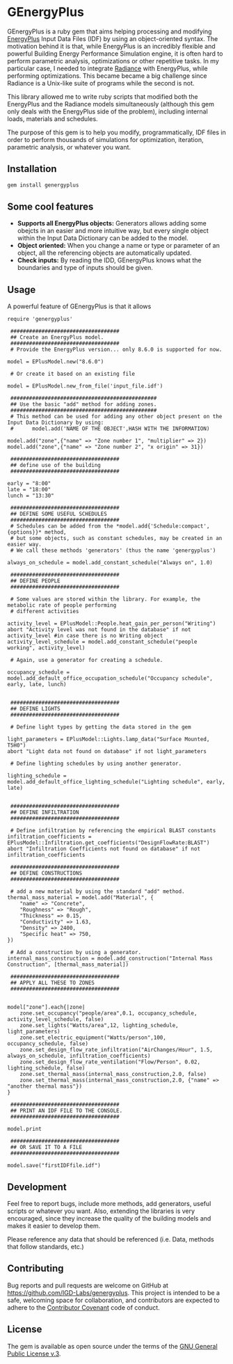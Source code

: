 # GEnergyPlus

GEnergyPlus is a ruby gem that aims helping processing and modifying [EnergyPlus](http://www.energyplus.net) Input Data Files (IDF) by using an object-oriented 
syntax. The motivation behind it is that, while EnergyPlus is an incredibly flexible and powerful Building Energy Performance Simulation engine, it is often hard 
to perform parametric analysis, optimizations or other repetitive tasks. In my particular case, I needed to integrate [Radiance](http://www.radiance-online.org) 
with EnergyPlus, while performing optimizations. This became became a big challenge since Radiance is a Unix-like suite of programs while the second is not.

This library allowed me to write ruby scripts that modified both the EnergyPlus and the Radiance models simultaneously (although this gem only deals with the
EnergyPlus side of the problem), including internal loads, materials and schedules.

The purpose of this gem is to help you modify, programmatically, IDF files in order to perform thousands of simulations for optimization, iteration, parametric
analysis, or whatever you want.


## Installation 

```ruby
gem install genergyplus
```

## Some cool features

- **Supports all EnergyPlus objects:** Generators allows adding some obejcts in an easier and more intuitive way, but every single object within the Input Data Dictionary can be added to the model.
- **Object oriented:** When you change a name or type or parameter of an object, all the referencing objects are automatically updated.
- **Check inputs:** By reading the IDD, GEnergyPlus knows what the boundaries and type of inputs should be given.

## Usage

A powerful feature of GEnergyPlus is that it allows 


```
require 'genergyplus'

 ###################################
 ## Create an EnergyPlus model. 
 ###################################
 # Provide the EnergyPlus version... only 8.6.0 is supported for now.

model = EPlusModel.new("8.6.0")  

 # Or create it based on an existing file

model = EPlusModel.new_from_file('input_file.idf')  

 ###############################################
 ## Use the basic "add" method for adding zones. 
 ###############################################
 # This method can be used for adding any other object present on the Input Data Dictionary by using:
 #      model.add('NAME OF THE OBJECT',HASH WITH THE INFORMATION)  

model.add("zone",{"name" => "Zone number 1", "multiplier" => 2})
model.add("zone",{"name" => "Zone number 2", "x origin" => 31})

 ###################################
 ## define use of the building
 ###################################

early = "8:00"
late = "18:00"
lunch = "13:30"

 ###################################
 ## DEFINE SOME USEFUL SCHEDULES
 ###################################
 # Schedules can be added from the *model.add{'Schedule:compact',{options}}* method, 
 # but some objects, such as constant schedules, may be created in an easier way.
 # We call these methods 'generators' (thus the name 'genergyplus')

always_on_schedule = model.add_constant_schedule("Always on", 1.0)

 ###################################
 ## DEFINE PEOPLE
 ###################################

 # Some values are stored within the library. For example, the metabolic rate of people performing
 # different activities

activity_level = EPlusModel::People.heat_gain_per_person("Writing")
abort "Activity level was not found in the database" if not activity_level #in case there is no Writing object
activity_level_schedule = model.add_constant_schedule("people working", activity_level)

 # Again, use a generator for creating a schedule.

occupancy_schedule = model.add_default_office_occupation_schedule("Occupancy schedule", early, late, lunch)


 ###################################
 ## DEFINE LIGHTS
 ###################################

 # Define light types by getting the data stored in the gem

light_parameters = EPlusModel::Lights.lamp_data("Surface Mounted, T5H0")
abort "Light data not found on database" if not light_parameters

 # Define lighting schedules by using another generator.

lighting_schedule = model.add_default_office_lighting_schedule("Lighting schedule", early, late)


 ###################################
 ## DEFINE INFILTRATION
 ###################################
 
 # Define infiltration by referencing the empirical BLAST constants
infiltration_coefficients = EPlusModel::Infiltration.get_coefficients("DesignFlowRate:BLAST")
abort "Infiltration Coefficients not found on database" if not infiltration_coefficients

 ###################################
 ## DEFINE CONSTRUCTIONS
 ###################################

 # add a new material by using the standard "add" method.
thermal_mass_material = model.add("Material", { 
    "name" => "Concrete", 
    "Roughness" => "Rough",
    "Thickness" => 0.15,
    "Conductivity" => 1.63,
    "Density" => 2400,
    "Specific heat" => 750,    
})

 # Add a construction by using a generator.
internal_mass_construction = model.add_construction("Internal Mass Construction", [thermal_mass_material])

 ###################################
 ## APPLY ALL THESE TO ZONES
 ###################################


model["zone"].each{|zone| 
    zone.set_occupancy("people/area",0.1, occupancy_schedule, activity_level_schedule, false)
    zone.set_lights("Watts/area",12, lighting_schedule, light_parameters)
    zone.set_electric_equipment("Watts/person",100, occupancy_schedule, false)
    zone.set_design_flow_rate_infiltration("AirChanges/Hour", 1.5, always_on_schedule, infiltration_coefficients)
    zone.set_design_flow_rate_ventilation("Flow/Person", 0.02, lighting_schedule, false)    
    zone.set_thermal_mass(internal_mass_construction,2.0, false)
    zone.set_thermal_mass(internal_mass_construction,2.0, {"name" => "another thermal mass"})
}

 ###################################
 ## PRINT AN IDF FILE TO THE CONSOLE.
 ###################################

model.print 

 ###################################
 ## OR SAVE IT TO A FILE
 ###################################

model.save("firstIDFfile.idf")

```
## Development

Feel free to report bugs, include more methods, add generators, useful scripts or whatever you want. Also, extending the libraries is very encouraged, since they increase the quality of the building models and makes it easier to develop them.

Please reference any data that should be referenced (i.e. Data, methods that follow standards, etc.)

## Contributing

Bug reports and pull requests are welcome on GitHub at https://github.com/IGD-Labs/genergyplus. This project is intended to be a safe, welcoming space for collaboration, and contributors are expected to adhere to the [Contributor Covenant](http://contributor-covenant.org) code of conduct.


## License

The gem is available as open source under the terms of the [GNU General Public License v.3](https://opensource.org/licenses/GPL-3.0).

